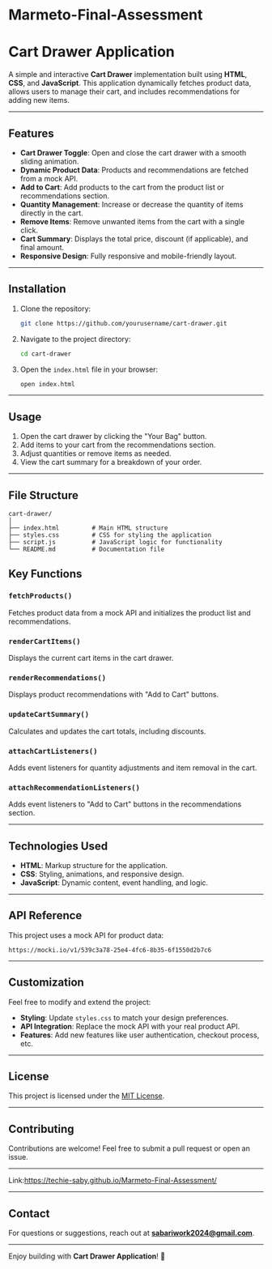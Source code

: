 # Marmeto-Final-Assessment


# Cart Drawer Application

A simple and interactive **Cart Drawer** implementation built using **HTML**, **CSS**, and **JavaScript**. This application dynamically fetches product data, allows users to manage their cart, and includes recommendations for adding new items.

---

## Features

- **Cart Drawer Toggle**: Open and close the cart drawer with a smooth sliding animation.
- **Dynamic Product Data**: Products and recommendations are fetched from a mock API.
- **Add to Cart**: Add products to the cart from the product list or recommendations section.
- **Quantity Management**: Increase or decrease the quantity of items directly in the cart.
- **Remove Items**: Remove unwanted items from the cart with a single click.
- **Cart Summary**: Displays the total price, discount (if applicable), and final amount.
- **Responsive Design**: Fully responsive and mobile-friendly layout.

---

## Installation

1. Clone the repository:
   ```bash
   git clone https://github.com/yourusername/cart-drawer.git
   ```

2. Navigate to the project directory:
   ```bash
   cd cart-drawer
   ```

3. Open the `index.html` file in your browser:
   ```bash
   open index.html
   ```

---

## Usage

1. Open the cart drawer by clicking the "Your Bag" button.
2. Add items to your cart from the recommendations section.
3. Adjust quantities or remove items as needed.
4. View the cart summary for a breakdown of your order.

---

## File Structure

```plaintext
cart-drawer/
│
├── index.html         # Main HTML structure
├── styles.css         # CSS for styling the application
├── script.js          # JavaScript logic for functionality
└── README.md          # Documentation file
```

## Key Functions

### `fetchProducts()`
Fetches product data from a mock API and initializes the product list and recommendations.

### `renderCartItems()`
Displays the current cart items in the cart drawer.

### `renderRecommendations()`
Displays product recommendations with "Add to Cart" buttons.

### `updateCartSummary()`
Calculates and updates the cart totals, including discounts.

### `attachCartListeners()`
Adds event listeners for quantity adjustments and item removal in the cart.

### `attachRecommendationListeners()`
Adds event listeners to "Add to Cart" buttons in the recommendations section.

---

## Technologies Used

- **HTML**: Markup structure for the application.
- **CSS**: Styling, animations, and responsive design.
- **JavaScript**: Dynamic content, event handling, and logic.

---

## API Reference

This project uses a mock API for product data:
```
https://mocki.io/v1/539c3a78-25e4-4fc6-8b35-6f1550d2b7c6
```

---

## Customization

Feel free to modify and extend the project:

- **Styling**: Update `styles.css` to match your design preferences.
- **API Integration**: Replace the mock API with your real product API.
- **Features**: Add new features like user authentication, checkout process, etc.

---

## License

This project is licensed under the [MIT License](LICENSE).

---

## Contributing

Contributions are welcome! Feel free to submit a pull request or open an issue.

---

Link:https://techie-saby.github.io/Marmeto-Final-Assessment/

---

## Contact

For questions or suggestions, reach out at **sabariwork2024@gmail.com**. 

---

Enjoy building with **Cart Drawer Application**! 🎉
